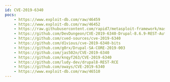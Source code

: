 ```yaml
---
id: CVE-2019-6340
pocs:
    - https://www.exploit-db.com/raw/46459
    - https://www.exploit-db.com/raw/46452
    - https://raw.githubusercontent.com/rapid7/metasploit-framework/master/modules/exploits/unix/webapp/drupal_restws_unserialize.rb
    - https://github.com/DevDungeon/CVE-2019-6340-Drupal-8.6.9-REST-Auth-Bypass
    - https://github.com/cved-sources/cve-2019-6340
    - https://github.com/d1vious/cve-2019-6340-bits
    - https://github.com/g0rx/Drupal-SA-CORE-2019-003
    - https://github.com/jas502n/CVE-2019-6340
    - https://github.com/knqyf263/CVE-2019-6340
    - https://github.com/ludy-dev/drupal8-REST-RCE
    - https://github.com/oways/CVE-2019-6340
    - https://www.exploit-db.com/raw/46510
---
```

